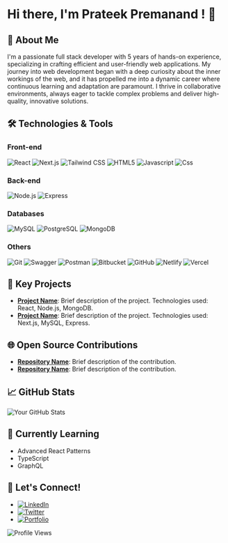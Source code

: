# Hi there, I'm Prateek Premanand ! 👋

## 🚀 About Me
I'm a passionate full stack developer with 5 years of hands-on experience, specializing in crafting efficient and user-friendly web applications. My journey into web development began with a deep curiosity about the inner workings of the web, and it has propelled me into a dynamic career where continuous learning and adaptation are paramount. I thrive in collaborative environments, always eager to tackle complex problems and deliver high-quality, innovative solutions.

## 🛠️ Technologies & Tools

### Front-end
![React](https://img.shields.io/badge/-React-61DAFB?logo=react&logoColor=white&style=flat)
![Next.js](https://img.shields.io/badge/-Next.js-000000?logo=next.js&logoColor=white&style=flat)
![Tailwind CSS](https://img.shields.io/badge/-Tailwind%20CSS-38B2AC?logo=tailwind-css&logoColor=white&style=flat)
![HTML5](https://img.shields.io/badge/-HTML5-E34F26?style=flat-square&logo=html5&logoColor=white)
![Javascript]()
![Css]()


### Back-end
![Node.js](https://img.shields.io/badge/-Node.js-339933?logo=node.js&logoColor=white&style=flat)
![Express](https://img.shields.io/badge/-Express-000000?logo=express&logoColor=white&style=flat)

### Databases
![MySQL](https://img.shields.io/badge/-MySQL-4479A1?logo=mysql&logoColor=white&style=flat)
![PostgreSQL](https://img.shields.io/badge/-PostgreSQL-336791?logo=postgresql&logoColor=white&style=flat)
![MongoDB](https://img.shields.io/badge/-MongoDB-47A248?logo=mongodb&logoColor=white&style=flat)

### Others
![Git](https://img.shields.io/badge/-Git-F05032?logo=git&logoColor=white&style=flat)
![Swagger](https://img.shields.io/badge/-Swagger-85EA2D?logo=swagger&logoColor=black&style=flat)
![Postman](https://img.shields.io/badge/-Postman-FF6C37?logo=postman&logoColor=white&style=flat)
![Bitbucket](https://img.shields.io/badge/-Bitbucket-0052CC?logo=bitbucket&logoColor=white&style=flat)
![GitHub](https://img.shields.io/badge/-GitHub-181717?logo=github&logoColor=white&style=flat)
![Netlify](https://img.shields.io/badge/-Netlify-00C7B7?logo=netlify&logoColor=white&style=flat)
![Vercel](https://img.shields.io/badge/-Vercel-000000?logo=vercel&logoColor=white&style=flat)

## 🌟 Key Projects
- **[Project Name](link-to-project)**: Brief description of the project. Technologies used: React, Node.js, MongoDB.
- **[Project Name](link-to-project)**: Brief description of the project. Technologies used: Next.js, MySQL, Express.

## 🌐 Open Source Contributions
- **[Repository Name](link-to-repo)**: Brief description of the contribution.
- **[Repository Name](link-to-repo)**: Brief description of the contribution.

## 📈 GitHub Stats
![Your GitHub Stats](https://github-readme-stats.vercel.app/api?username=your-username&show_icons=true&theme=radical)

## 🌱 Currently Learning
- Advanced React Patterns
- TypeScript
- GraphQL

## 💬 Let's Connect!
- [![LinkedIn](https://img.shields.io/badge/-LinkedIn-0077B5?logo=linkedin&logoColor=white&style=flat)](https://www.linkedin.com/in/your-linkedin-profile)
- [![Twitter](https://img.shields.io/badge/-Twitter-1DA1F2?logo=twitter&logoColor=white&style=flat)](https://twitter.com/your-twitter-handle)
- [![Portfolio](https://img.shields.io/badge/-Portfolio-FF4088?style=flat&logo=google-chrome&logoColor=white)](https://yourwebsite.com)

![Profile Views](https://komarev.com/ghpvc/?username=your-username&color=brightgreen)
